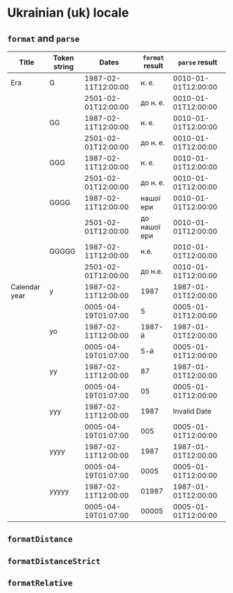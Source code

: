 # Ukrainian (uk) locale

## `format` and `parse`

| Title | Token string | Dates | `format` result | `parse` result |
|-------|--------------|-------|-------------------|------------------|
| Era | G | 1987-02-11T12:00:00 | н. е. | 0010-01-01T12:00:00 |
| | | 2501-02-01T12:00:00 | до н. е. | 0010-01-01T12:00:00 |
| | GG | 1987-02-11T12:00:00 | н. е. | 0010-01-01T12:00:00 |
| | | 2501-02-01T12:00:00 | до н. е. | 0010-01-01T12:00:00 |
| | GGG | 1987-02-11T12:00:00 | н. е. | 0010-01-01T12:00:00 |
| | | 2501-02-01T12:00:00 | до н. е. | 0010-01-01T12:00:00 |
| | GGGG | 1987-02-11T12:00:00 | нашої ери | 0010-01-01T12:00:00 |
| | | 2501-02-01T12:00:00 | до нашої ери | 0010-01-01T12:00:00 |
| | GGGGG | 1987-02-11T12:00:00 | н.е. | 0010-01-01T12:00:00 |
| | | 2501-02-01T12:00:00 | до н.е. | 0010-01-01T12:00:00 |
| Calendar year | y | 1987-02-11T12:00:00 | 1987 | 1987-01-01T12:00:00 |
| | | 0005-04-19T01:07:00 | 5 | 0005-01-01T12:00:00 |
| | yo | 1987-02-11T12:00:00 | 1987-й | 1987-01-01T12:00:00 |
| | | 0005-04-19T01:07:00 | 5-й | 0005-01-01T12:00:00 |
| | yy | 1987-02-11T12:00:00 | 87 | 1987-01-01T12:00:00 |
| | | 0005-04-19T01:07:00 | 05 | 0005-01-01T12:00:00 |
| | yyy | 1987-02-11T12:00:00 | 1987 | Invalid Date |
| | | 0005-04-19T01:07:00 | 005 | 0005-01-01T12:00:00 |
| | yyyy | 1987-02-11T12:00:00 | 1987 | 1987-01-01T12:00:00 |
| | | 0005-04-19T01:07:00 | 0005 | 0005-01-01T12:00:00 |
| | yyyyy | 1987-02-11T12:00:00 | 01987 | 1987-01-01T12:00:00 |
| | | 0005-04-19T01:07:00 | 00005 | 0005-01-01T12:00:00 |

## `formatDistance`

## `formatDistanceStrict`

## `formatRelative`
